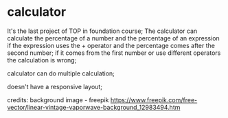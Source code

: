 # calculator
It's the last project of TOP in foundation course;
The calculator can calculate the percentage of a number and 
the percentage of an expression if the expression uses the +
operator and the percentage comes after the second number;
if it comes from the first number or use different operators the calculation is wrong;

calculator can do multiple calculation;

doesn't have a responsive layout;

credits:
background image - freepik https://www.freepik.com/free-vector/linear-vintage-vaporwave-background_12983494.htm